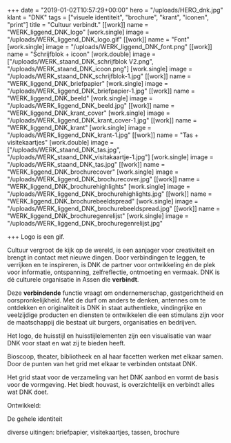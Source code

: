+++
date = "2019-01-02T10:57:29+00:00"
hero = "/uploads/HERO_dnk.jpg"
klant = "DNK"
tags = ["visuele identiteit", "brochure", "krant", "iconen", "print"]
title = "Cultuur verbindt."
[[work]]
name = "WERK_liggend_DNK_logo"
[work.single]
image = "/uploads/WERK_liggend_DNK_logo.gif"
[[work]]
name = "Font"
[work.single]
image = "/uploads/WERK_liggend_DNK_font.png"
[[work]]
name = "Schrijfblok + icoon"
[work.double]
image = ["/uploads/WERK_staand_DNK_schrijfblok V2.png", "/uploads/WERK_staand_DNK_icoon.png"]
[work.single]
image = "/uploads/WERK_staand_DNK_schrijfblok-1.jpg"
[[work]]
name = "WERK_liggend_DNK_briefpapier"
[work.single]
image = "/uploads/WERK_liggend_DNK_briefpapier-1.jpg"
[[work]]
name = "WERK_liggend_DNK_beeld"
[work.single]
image = "/uploads/WERK_liggend_DNK_beeld.jpg"
[[work]]
name = "WERK_liggend_DNK_krant_cover"
[work.single]
image = "/uploads/WERK_liggend_DNK_krant_cover-1.jpg"
[[work]]
name = "WERK_liggend_DNK_krant"
[work.single]
image = "/uploads/WERK_liggend_DNK_krant-1.jpg"
[[work]]
name = "Tas + visitekaartjes"
[work.double]
image = ["/uploads/WERK_staand_DNK_tas.jpg", "/uploads/WERK_staand_DNK_visitakaartje-1.jpg"]
[work.single]
image = "/uploads/WERK_staand_DNK_tas.jpg"
[[work]]
name = "WERK_liggend_DNK_brochurecover"
[work.single]
image = "/uploads/WERK_liggend_DNK_brochurecover.jpg"
[[work]]
name = "WERK_liggend_DNK_brochurehighlights"
[work.single]
image = "/uploads/WERK_liggend_DNK_brochurehighlights.jpg"
[[work]]
name = "WERK_liggend_DNK_brochurebeeldspread"
[work.single]
image = "/uploads/WERK_liggend_DNK_brochurebeeldspread.jpg"
[[work]]
name = "WERK_liggend_DNK_brochuregenrelijst"
[work.single]
image = "/uploads/WERK_liggend_DNK_brochuregenrelijst.jpg"

+++
Logo is een gif.

Cultuur vergroot de kijk op de wereld, is een aanjager voor creativiteit en brengt in contact met nieuwe dingen. Door verbindingen te leggen, te verrijken en te inspireren, is DNK de partner voor ontwikkeling én de plek voor informatie, ontspanning, zelfreflectie, ontmoeting en vermaak. DNK is dé culturele organisatie in Assen die **verbindt**.

Deze **verbindende** functie vraagt om ondernemerschap, gastgerichtheid en oorspronkelijkheid. Met de durf om anders te denken, antennes om te ontdekken en originaliteit is DNK in staat authentieke, vindingrijke en veelzijdige producten en diensten te ontwikkelen die een stimulans zijn voor de maatschappij die bestaat uit burgers, organisaties en bedrijven.

Het logo, de huisstijl en huisstijlelementen zijn een visualisatie van waar DNK voor staat en wat zij te bieden heeft.

Bioscoop, theater, bibliotheek en al haar facetten werken met elkaar samen. Door de punten van het grid met elkaar te verbinden ontstaat DNK.

Het grid staat voor de verzameling van het DNK aanbod en vormt de basis voor de vormgeving. Het biedt houvast, is overzichtelijk en verbindt alles wat DNK doet.

Ontwikkeld:

De gehele identiteit

diverse uitingen: briefpapier, visitekaartjes, tassen, brochure